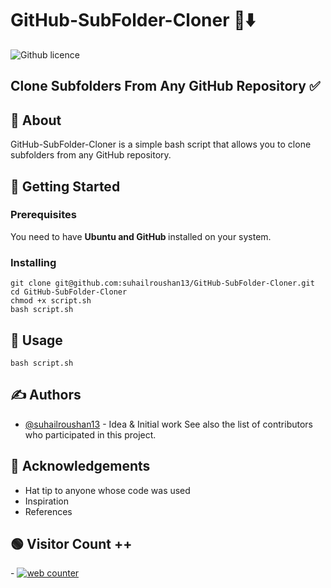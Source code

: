# GitHub-SubFolder-Cloner 📁⬇️
![Github licence](http://img.shields.io/badge/license-MIT-blue.svg)

<h2>Clone Subfolders From Any GitHub Repository ✅</h2>


## 🧐 About <a name = "about"></a>
GitHub-SubFolder-Cloner is a simple bash script that allows you to clone subfolders from any GitHub repository.
## 🏁 Getting Started <a name = "getting_started"></a>
### Prerequisites
You need to have <b>Ubuntu and GitHub </b> installed on your system.
### Installing
```
git clone git@github.com:suhailroushan13/GitHub-SubFolder-Cloner.git
cd GitHub-SubFolder-Cloner
chmod +x script.sh
bash script.sh
```
## 🎈 Usage <a name="usage"></a>
```
bash script.sh
```
## ✍️ Authors <a name = "authors"></a>
- [@suhailroushan13](https://github.com/suhailroushan13) - Idea & Initial work
See also the list of contributors who participated in this project.
## 🎉 Acknowledgements <a name = "acknowledgement"></a>
- Hat tip to anyone whose code was used
- Inspiration
- References

<h2 align="left"> 🟢 Visitor Count ++</h2>
  -  <a href="https://www.freecounterstat.com" title="web counter"><img src="https://counter9.stat.ovh/private/freecounterstat.php?c=59e7s44r69lcbk4xguh1urdbddph856f" border="0" title="web counter" alt="web counter"></a>





